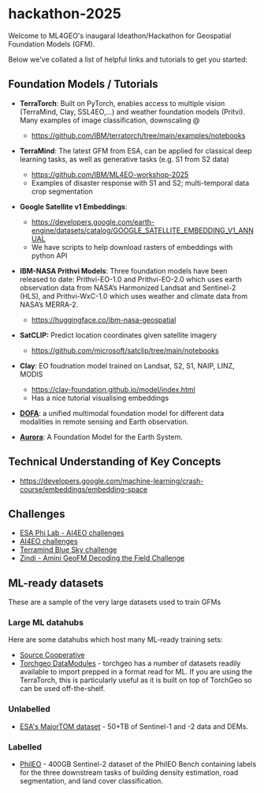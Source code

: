 # hackathon-2025

Welcome to ML4GEO's inaugaral Ideathon/Hackathon for Geospatial Foundation Models (GFM). 

Below we've collated a list of helpful links and tutorials to get you started:

## Foundation Models / Tutorials

  * **TerraTorch**: Built on PyTorch, enables access to multiple vision (TerraMind, Clay, SSL4EO,...) and weather foundation models (Pritvi). Many examples of image classification, downscaling @
    * https://github.com/IBM/terratorch/tree/main/examples/notebooks
   
  * **TerraMind**: The latest GFM from ESA, can be applied for classical deep learning tasks, as well as generative tasks (e.g. S1 from S2 data)
    *  https://github.com/IBM/ML4EO-workshop-2025
      * Examples of disaster response with S1 and S2; multi-temporal data crop segmentation 

  * **Google Satellite v1 Embeddings**:
    * https://developers.google.com/earth-engine/datasets/catalog/GOOGLE_SATELLITE_EMBEDDING_V1_ANNUAL
    * We have scripts to help download rasters of embeddings with python API

  * **IBM-NASA Prithvi Models**: Three foundation models have been released to date: Prithvi-EO-1.0 and Prithvi-EO-2.0 which uses earth observation data from    NASA’s Harmonized Landsat and Sentinel-2 (HLS), and Prithvi-WxC-1.0 which uses weather and climate data from NASA’s MERRA-2.
    *   https://huggingface.co/ibm-nasa-geospatial 

  * **SatCLIP:** Predict location coordinates given satellite imagery
    * https://github.com/microsoft/satclip/tree/main/notebooks
   
  * **Clay**: EO foudnation model trained on Landsat, S2, S1, NAIP, LINZ, MODIS
    * https://clay-foundation.github.io/model/index.html
    * Has a nice tutorial visualising embeddings
   
  * **[DOFA](https://huggingface.co/earthflow/DOFA)**: a unified multimodal foundation model for different data modalities in remote sensing and Earth observation.
    
  * **[Aurora](https://microsoft.github.io/aurora/intro.html)**: A Foundation Model for the Earth System.


## Technical Understanding of Key Concepts

* https://developers.google.com/machine-learning/crash-course/embeddings/embedding-space 

## Challenges

 * [ESA Phi Lab - AI4EO challenges](https://platform.ai4eo.eu/)
 * [AI4EO challenges](https://platform.ai4eo.eu/ai-for-earth-challenge)
 * [Terramind Blue Sky challenge](https://www.fast-eo.eu/news/terramind-blue-sky-challenge)
 * [Zindi - Amini GeoFM Decoding the Field Challenge](https://zindi.africa/competitions/amini-geofm-decoding-the-field-challenge)


## ML-ready datasets
These are a sample of the very large datasets used to train GFMs

### Large ML datahubs

Here are some datahubs which host many ML-ready training sets:
* [Source Cooperative](https://source.coop/)
* [Torchgeo DataModules](https://torchgeo.readthedocs.io/en/latest/api/datamodules.html) - torchgeo has a number of datasets readily available to import prepped in a format read for ML. If you are using the TerraTorch, this is particularly useful as it is built on top of TorchGeo so can be used off-the-shelf.


### Unlabelled

* [ESA's MajorTOM dataset](https://github.com/ESA-PhiLab/Major-TOM) - 50+TB of Sentinel-1 and -2 data and DEMs.

### Labelled

* [PhilEO](https://huggingface.co/datasets/PhilEO-community/PhilEO-downstream) - 400GB Sentinel-2 dataset of the PhilEO Bench containing labels for the three downstream tasks of building density estimation, road segmentation, and land cover classification.
